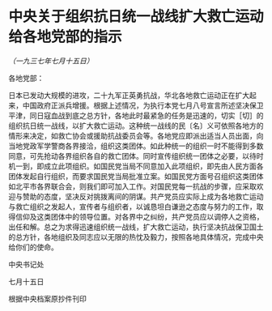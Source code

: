 # 中央关于组织抗日统一战线扩大救亡运动给各地党部的指示

*（一九三七年七月十五日）*

各地党部：

日本已发动大规模的进攻，二十九军正英勇抗战，华北各地救亡运动正在扩大起来，中国政府正派兵增援。根据上述情况，为执行本党七月八号宣言所述坚决保卫平津，同日寇血战到底之总方针，各地此时最紧急的任务是迅速的，切实［切］的组织抗日统一战线，以扩大救亡运动。这种统一战线的民〔名〕义可依照各地方的情形来决定，如救亡协会或援助抗战委员会等。各地党应即派出适当人员出面，向当地党政军学警商各界接洽，组织这类团体。如此种统一的组织一时不能得到多数同意，可先抢动各界组织各自的救亡团体。同时宣传组织统一团体之必要，以待时机一到，即成立此项组织。如国民党当局不同意加入此项组织，即先由人民方面各团体发起自行组织，而要求国民党当局批准立案。如国民党方面号召组织这类团体如北平市各界联合会，则我们即可加入工作。对国民党每一抗战的步骤，应采取欢迎与赞助的态度，坚决反对挑拨离间的阴谋。共产党员应实际上成为各地救亡运动与救亡组织之发起人，宣传者与组织者，以诚恳坦白谦逊之态度与努力的工作，取得信仰及这类团体中的领导位置。对各界中之纠纷，共产党员应以调停人之资格，出任和解。总之为求得迅速组织统一战线，扩大救亡运动，执行坚决抗战保卫国土的总方针，各地组织及同志应以无限的热忱及毅力，按照各地具体情况，完成中央给你们的使命。

中央书记处

七月十五日

根据中央档案原抄件刊印